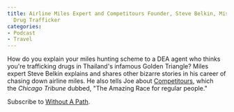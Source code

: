 ```yaml
---
title: Airline Miles Expert and Competitours Founder, Steve Belkin, Mistaken for a
  Drug Trafficker
categories:
- Podcast
- Travel
---
```


How do you explain your miles hunting scheme to a DEA agent who thinks you're trafficking drugs in Thailand's infamous Golden Triangle? Miles expert Steve Belkin explains and shares other bizarre stories in his career of chasing down airline miles. He also tells Joe about [Competitours](http://www.competitours.com/), which the _Chicago Tribune_ dubbed, "The Amazing Race for regular people."

Subscribe to [Without A Path](https://itunes.apple.com/us/podcast/without-a-path/id1037475413?l=es&mt=2).
